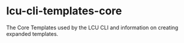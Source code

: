 # lcu-cli-templates-core 
The Core Templates used by the LCU CLI and information on creating expanded templates.
